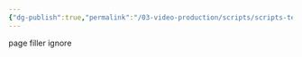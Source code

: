 ```yaml
---
{"dg-publish":true,"permalink":"/03-video-production/scripts/scripts-test/","created":"2025-08-20T12:37:28.160-04:00","updated":"2025-08-20T12:37:28.160-04:00"}
---
```


page filler ignore